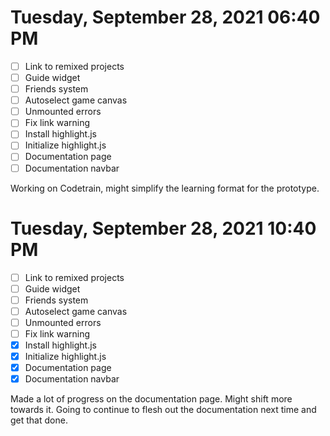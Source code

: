 # Tuesday, September 28, 2021 06:40 PM
- [ ] Link to remixed projects
- [ ] Guide widget
- [ ] Friends system
- [ ] Autoselect game canvas
- [ ] Unmounted errors
- [ ] Fix link warning
- [ ] Install highlight.js
- [ ] Initialize highlight.js
- [ ] Documentation page
- [ ] Documentation navbar

Working on Codetrain, might simplify the learning format for the prototype.

# Tuesday, September 28, 2021 10:40 PM
- [ ] Link to remixed projects
- [ ] Guide widget
- [ ] Friends system
- [ ] Autoselect game canvas
- [ ] Unmounted errors
- [ ] Fix link warning
- [X] Install highlight.js
- [X] Initialize highlight.js
- [X] Documentation page
- [X] Documentation navbar

Made a lot of progress on the documentation page. Might shift more towards it.
Going to continue to flesh out the documentation next time and get that done.

